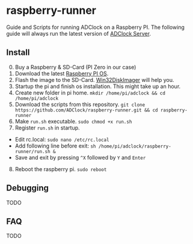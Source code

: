 # raspberry-runner
Guide and Scripts for running ADClock on a Raspberry PI. The following guide will always run the latest version of [ADClock Server](https://github.com/ADClock/server).

## Install
0. Buy a Raspberry & SD-Card (PI Zero in our case)
1. Download the latest [Raspberry PI OS](https://www.raspberrypi.org/software/operating-systems/#raspberry-pi-os-32-bit). 
2. Flash the image to the SD-Card. [Win32DiskImager](https://www.heise.de/download/product/win32-disk-imager-92033) will help you.
3. Startup the pi and finish os installation. This might take up an hour.
4. Create new folder in pi home. `mkdir /home/pi/adclock && cd /home/pi/adclock`
5. Download the scripts from this repository. `git clone https://github.com/ADClock/raspberry-runner.git && cd raspberry-runner`
6. Make `run.sh` executable. `sudo chmod +x run.sh`
7. Register `run.sh` in startup.
  - Edit rc.local: `sudo nano /etc/rc.local` 
  - Add following line before exit: `sh /home/pi/adclock/raspberry-runner/run.sh &`
  - Save and exit by pressing `^X` followed by `Y` and `Enter`
8. Reboot the raspberry pi. `sudo reboot`

## Debugging
TODO

## FAQ
TODO
